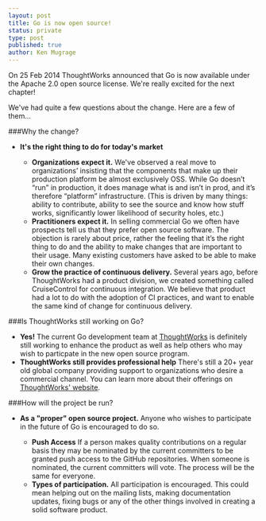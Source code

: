```yaml
---
layout: post
title: Go is now open source!
status: private
type: post
published: true
author: Ken Mugrage
---
```


On 25 Feb 2014 ThoughtWorks announced that Go is now available under the Apache 2.0 open source license. We're really excited for the next chapter!

We've had quite a few questions about the change. Here are a few of them...

###Why the change?

* **It's the right thing to do for today's market**

  * **Organizations expect it.** We've observed a real move to organizations’ insisting that the components that make up their production platform be almost exclusively OSS. While Go doesn’t “run” in production, it does manage what is and isn’t in prod, and it’s therefore “platform” infrastructure. (This is driven by many things: ability to contribute, ability to see the source and know how stuff works, significantly lower likelihood of security holes, etc.)
  * **Practitioners expect it.** In selling commercial Go we often have prospects tell us that they prefer open source software. The objection is rarely about price, rather the feeling that it’s the right thing to do and the ability to make changes that are important to their usage. Many existing customers have asked to be able to make their own changes.
  * **Grow the practice of continuous delivery.** Several years ago, before ThoughtWorks had a product division, we created something called CruiseControl for continuous integration. We believe that product had a lot to do with the adoption of CI practices, and want to enable the same kind of change for continuous delivery.

###Is ThoughtWorks still working on Go?

* **Yes!** The current Go development team at [ThoughtWorks](http://www.thoughtworks.com) is definitely still working to enhance the product as well as help others who may wish to particpate in the new open source program.
* **ThoughtWorks still provides professional help** There's still a 20+ year old global company providing support to organizations who desire a commercial channel. You can learn more about their offerings on [ThoughtWorks' website](http://www.thoughtworks.com/products/go-continuous-delivery/).

###How will the project be run?

* **As a "proper" open source project.** Anyone who wishes to participate in the future of Go is encouraged to do so.

  * **Push Access** If a person makes quality contributions on a regular basis they may be nominated by the current committers to be granted push access to the GitHub repositories. When someone is nominated, the current committers will vote. The process will be the same for everyone.
  * **Types of participation.** All participation is encouraged. This could mean helping out on the mailing lists, making documentation updates, fixing bugs or any of the other things involved in creating a solid software product.
  
  